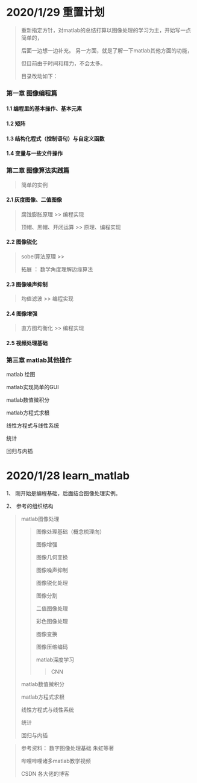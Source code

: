 # 2020/1/29 重置计划

> 重新指定方针，对matlab的总结打算以图像处理的学习为主，开始写一点简单的，
>
> 后面一边想一边补充。 另一方面，就是了解一下matlab其他方面的功能，
>
> 但目前由于时间和精力，不会太多。
>
> 目录改动如下：

### 第一章 图像编程篇

#### 1.1 编程里的基本操作、基本元素

#### 1.2 矩阵

#### 1.3 结构化程式（控制语句）与自定义函数

#### 1.4 变量与一些文件操作

#### 

### 第二章 图像算法实践篇

> 简单的实例 

#### 2.1 灰度图像、二值图像

> 腐蚀膨胀原理 >> 编程实现
>
> 顶帽、黑帽、开闭运算 >> 原理、编程实现

#### 2.2 图像锐化

> sobel算法原理 >> 
>
> 拓展 ： 数学角度理解边缘算法

#### 2.3 图像噪声抑制

> 均值滤波 >> 编程实现

#### 2.4 图像增强

> 直方图均衡化 >> 编程实现

 #### 2.5 视频处理基础



### 第三章 matlab其他操作 

matlab 绘图 

matlab实现简单的GUI

matlab数值微积分

matlab方程式求根

线性方程式与线性系统

统计

回归与内插

# 2020/1/28 learn_matlab

1、 刚开始是编程基础，后面结合图像处理实例。

2、 参考的组织结构 

> matlab图像处理
>
> > 图像处理基础（概念梳理向）
>>
> > 图像增强
>>
> > 图像几何变换
>>
> > 图像噪声抑制
>>
> > 图像锐化处理
>>
> > 图像分割
> >
> > 二值图像处理
> >
> > 彩色图像处理
> >
> > 图像变换
> >
> > 图像压缩编码
> >
> > matlab深度学习
> >
> > > CNN 
> 
> matlab数值微积分
> 
> matlab方程式求根
> 
> 线性方程式与线性系统
> 
> 统计
> 
> 回归与内插



> 参考资料： 数字图像处理基础 朱虹等著
>
> 哔哩哔哩诸多matlab教学视频
>
> CSDN 各大佬的博客



